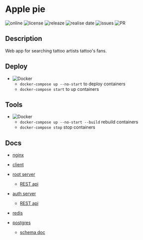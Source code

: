 # Apple pie

![online](https://img.shields.io/website?url=https://bringmetheaugust.github.io/Apple_pie) ![license](https://img.shields.io/github/license/bringmetheaugust/Apple_pie) ![releaze](https://img.shields.io/github/v/release/bringmetheaugust/Apple_pie) ![realise date](https://img.shields.io/github/release-date/bringmetheaugust/Apple_pie) ![issues](https://img.shields.io/github/issues-raw/bringmetheaugust/Apple_pie) ![PR](https://img.shields.io/github/issues-pr-raw/bringmetheaugust/Apple_pie)

## Description

Web app for searching tattoo artists tattoo's fans.

## Deploy

 * ![Docker](https://img.shields.io/badge/-Docker-000?&logo=docker)
    - `docker-compose up --no-start` to deploy containers
    - `docker-compose start` to up containers

## Tools

 * ![Docker](https://img.shields.io/badge/-Docker-000?&logo=docker)
    - `docker-compose up --no-start --build` rebuild containers
    - `docker-compose stop` stop containers

## Docs

 - [nginx](./nginx/README.md)

 - [client](./client/README.md)

 - [root server](./root_server/README.md)

   * [REST api](./root_server/API_DOCS.md)

 - [auth server](./auth_server/README.md)

   * [REST api](./auth_server/API_DOCS.md)

 - [redis](./redis/README.md)

 - [postgres](./postgres/README.md)

   * [schema doc](./postgres/SCHEMA_DOC.md)

<!-- ## WTF?

<details>
   <summary>📔Create <i>Heroku</i> mulltiapp in monorepo</summary>
   <ul>
      <li><b>build app</b>
         <ul>
            <li><code>heroku create apple-pie-server --region eu --remote heroku-server</code></li>
            <li><code>heroku buildpacks:add --app apple-pie-server heroku/nodejs</code></li>
         </ul>
      </li>
      <li><b>add buildpack to manage multiapps in monorepo</b>
         <ul>
            <li><code>heroku buildpacks:add --app apple-pie-server https://github.com/lstoll/heroku-buildpack-monorepo -i 1</code></li>
            <li><code>heroku config:set --app apple-pie-server APP_BASE=./server</code></li>
         </ul>
      </li>
      <li><b>add buildpack for saparate Procfile</b>
         <ul>
            <li><code>heroku buildpacks:add --app apple-pie-server heroku-community/multi-procfile -i 2</code></li>
            <li><code>heroku config:set --app apple-pie-server PROCFILE=./server</code></li>
         </ul>
      </li>
   </ul>
</details> -->
